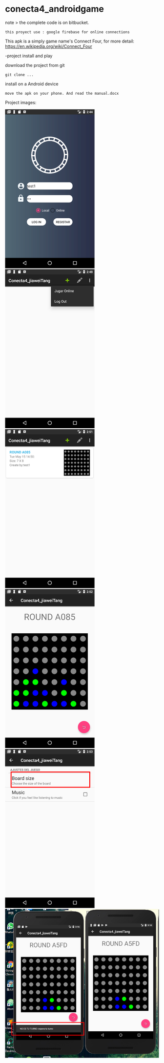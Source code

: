 # conecta4_androidgame

note > the complete code is on bitbucket.

    this proyect use : google firebase for online connections

This apk is a simply game name's Connect Four, for more detail: https://en.wikipedia.org/wiki/Connect_Four

-project install and play 

download the project from git
  
    git clone ...

install on a Android device 
  
    move the apk on your phone. And read the manual.docx

Project images:

![alt text](https://github.com/HelloWei007/conecta4_androidgame/blob/master/Image/login1.png)
![alt text](https://github.com/HelloWei007/conecta4_androidgame/blob/master/Image/image2.png)
![alt text](https://github.com/HelloWei007/conecta4_androidgame/blob/master/Image/image3.png)
![alt text](https://github.com/HelloWei007/conecta4_androidgame/blob/master/Image/image4.png)
![alt text](https://github.com/HelloWei007/conecta4_androidgame/blob/master/Image/image5.png)
![alt text](https://github.com/HelloWei007/conecta4_androidgame/blob/master/Image/online.png)

  


